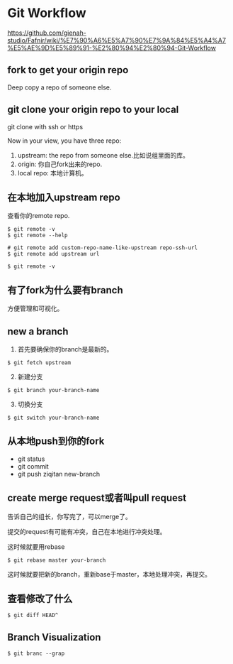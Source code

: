 # Git Workflow
https://github.com/gienah-studio/Fafnir/wiki/%E7%90%A6%E5%A7%90%E7%9A%84%E5%A4%A7%E5%AE%9D%E5%89%91-%E2%80%94%E2%80%94-Git-Workflow

## fork to get your origin repo
Deep copy a repo of someone else.

## git clone your origin repo to your local
git clone with ssh or https

Now in your view, you have three repo:
1. upstream: the repo from someone else.比如说组里面的库。
2. origin: 你自己fork出来的repo.
3. local repo: 本地计算机。

## 在本地加入upstream repo
查看你的remote repo.
```
$ git remote -v
$ git remote --help
```

```
# git remote add custom-repo-name-like-upstream repo-ssh-url
$ git remote add upstream url
```

```
$ git remote -v
```

## 有了fork为什么要有branch
方便管理和可视化。

## new a branch
1. 首先要确保你的branch是最新的。
```
$ git fetch upstream
```
2. 新建分支
```
$ git branch your-branch-name
```
3. 切换分支
```
$ git switch your-branch-name
``` 

## 从本地push到你的fork
- git status
- git commit
- git push ziqitan new-branch

## create merge request或者叫pull request
告诉自己的组长，你写完了，可以merge了。

提交的request有可能有冲突，自己在本地进行冲突处理。

这时候就要用rebase
```
$ git rebase master your-branch
```
这时候就要把新的branch，重新base于master，本地处理冲突，再提交。

## 查看修改了什么
```
$ git diff HEAD^
```

## Branch Visualization
```
$ git branc --grap
```
